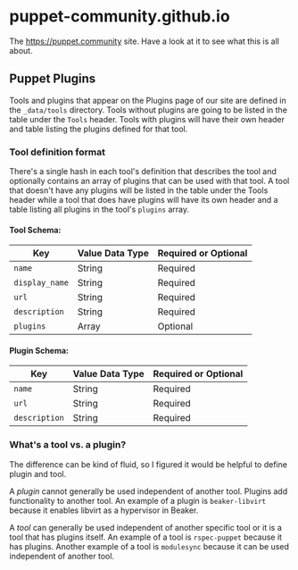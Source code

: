 # puppet-community.github.io

The https://puppet.community site. Have a look at it to see what this is all about.

## Puppet Plugins
Tools and plugins that appear on the Plugins page of our site
are defined in the `_data/tools` directory. Tools without plugins are going to
be listed in the table under the `Tools` header. Tools with plugins will have
their own header and table listing the plugins defined for that tool.

### Tool definition format
There's a single hash in each tool's definition that describes the tool and
optionally contains an array of plugins that can be used with that tool. A tool
that doesn't have any plugins will be listed in the table under the Tools header
while a tool that does have plugins will have its own header and a table listing
all plugins in the tool's `plugins` array.

#### Tool Schema:
| Key            | Value Data Type | Required or Optional |
| -------------- | --------------- | -------------------- |
| `name`         | String          | Required             |
| `display_name` | String          | Required             |
| `url`          | String          | Required             |
| `description`  | String          | Required             |
| `plugins`      | Array           | Optional             |

#### Plugin Schema:
| Key            | Value Data Type | Required or Optional |
| -------------- | --------------- | -------------------- |
| `name`         | String          | Required             |
| `url`          | String          | Required             |
| `description`  | String          | Required             |

### What's a tool vs. a plugin?
The difference can be kind of fluid, so I figured it would be helpful to define
plugin and tool.

A *plugin* cannot generally be used independent of another tool. Plugins add
functionality to another tool. An example of a plugin is `beaker-libvirt`
because it enables libvirt as a hypervisor in Beaker.

A *tool* can generally be used independent of another specific tool or it is a
tool that has plugins itself. An example of a tool is `rspec-puppet` because it
has plugins. Another example of a tool is `modulesync` because it can be used
independent of another tool.
